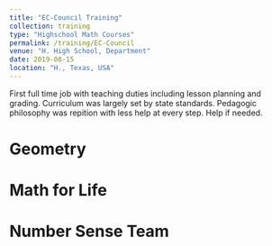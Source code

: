 ```yaml
---
title: "EC-Council Training"
collection: training
type: "Highschool Math Courses"
permalink: /training/EC-Council
venue: "H. High School, Department"
date: 2019-08-15
location: "H., Texas, USA"
---
```


First full time job with teaching duties including lesson planning and grading.
Curriculum was largely set by state standards.
Pedagogic philosophy was repition with less help at every step. Help if needed.

Geometry
======

Math for Life
======

Number Sense Team
======

